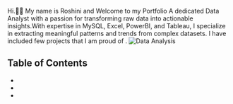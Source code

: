 Hi.🙋‍♀️ My name is Roshini and Welcome to my Portfolio 
A dedicated Data Analyst with a passion for transforming raw data into actionable insights.With expertise in MySQL, Excel, PowerBI, and Tableau, I specialize in extracting meaningful patterns and trends from complex datasets.
I have included few projects that I am proud of . ![Data Analysis](https://static.vecteezy.com/system/resources/previews/000/472/916/original/vector-big-data-analysis-concept-flat-poster.jpg)

## Table of Contents
- [](#)
- [](#)
- [](#)

